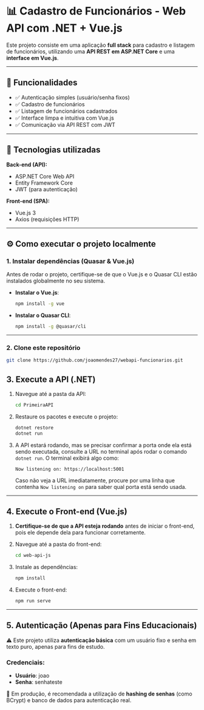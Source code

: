 # 📊 Cadastro de Funcionários - Web API com .NET + Vue.js

Este projeto consiste em uma aplicação **full stack** para cadastro e listagem de funcionários, utilizando uma **API REST em ASP.NET Core** e uma **interface em Vue.js**.

---

## 🚀 Funcionalidades

- ✅ Autenticação simples (usuário/senha fixos)
- ✅ Cadastro de funcionários
- ✅ Listagem de funcionários cadastrados
- ✅ Interface limpa e intuitiva com Vue.js
- ✅ Comunicação via API REST com JWT

---

## 🧰 Tecnologias utilizadas

**Back-end (API):**
- ASP.NET Core Web API
- Entity Framework Core
- JWT (para autenticação)

**Front-end (SPA):**
- Vue.js 3
- Axios (requisições HTTP)

---

## ⚙️ Como executar o projeto localmente

### 1. Instalar dependências (Quasar & Vue.js)

Antes de rodar o projeto, certifique-se de que o Vue.js e o Quasar CLI estão instalados globalmente no seu sistema.

- **Instalar o Vue.js**:

    ```bash
    npm install -g vue
    ```

- **Instalar o Quasar CLI**:

    ```bash
    npm install -g @quasar/cli
    ```

---

### 2. Clone este repositório

```bash
git clone https://github.com/joaomendes27/webapi-funcionarios.git
```

## 3. Execute a API (.NET)

1. Navegue até a pasta da API:

    ```bash
    cd PrimeiraAPI
    ```

2. Restaure os pacotes e execute o projeto:

    ```bash
    dotnet restore
    dotnet run
    ```

3. A API estará rodando, mas se precisar confirmar a porta onde ela está sendo executada, consulte a URL no terminal após rodar o comando `dotnet run`. O terminal exibirá algo como:

    ```
    Now listening on: https://localhost:5001
    ```

    Caso não veja a URL imediatamente, procure por uma linha que contenha `Now listening on` para saber qual porta está sendo usada.

---

## 4. Execute o Front-end (Vue.js)

1. **Certifique-se de que a API esteja rodando** antes de iniciar o front-end, pois ele depende dela para funcionar corretamente.

2. Navegue até a pasta do front-end:

    ```bash
    cd web-api-js
    ```

3. Instale as dependências:

    ```bash
    npm install
    ```

4. Execute o front-end:

    ```bash
    npm run serve
    ```

---

## 5. Autenticação (Apenas para Fins Educacionais)

⚠️ Este projeto utiliza **autenticação básica** com um usuário fixo e senha em texto puro, apenas para fins de estudo.

### Credenciais:

- **Usuário**: joao
- **Senha**: senhateste

🔐 Em produção, é recomendada a utilização de **hashing de senhas** (como BCrypt) e banco de dados para autenticação real.

